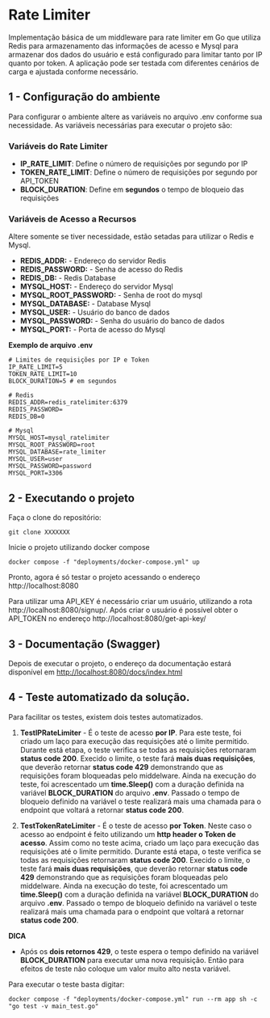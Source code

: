 # Rate Limiter
Implementação básica de um middleware para rate limiter em Go que utiliza Redis para armazenamento das informações de acesso e Mysql para armazenar dos dados do usuário e está configurado para limitar tanto por IP quanto por token. A aplicação pode ser testada com diferentes cenários de carga e ajustada conforme necessário.

## 1 - Configuração do ambiente
Para configurar o ambiente altere as variáveis no arquivo .env conforme sua necessidade. As variáveis necessárias para executar o projeto são:

### Variáveis do Rate Limiter ###
 - **IP_RATE_LIMIT**: Define o número de requisições por segundo por IP
 - **TOKEN_RATE_LIMIT**: Define o número de requisições por segundo por API_TOKEN
 - **BLOCK_DURATION**: Define em **segundos** o tempo de bloqueio das requisições 

### Variáveis de Acesso a Recursos ###

Altere somente se tiver necessidade, estão setadas para utilizar o Redis e Mysql.

- **REDIS_ADDR:** - Endereço do servidor Redis
- **REDIS_PASSWORD:** - Senha de acesso do Redis
- **REDIS_DB:** - Redis Database
- **MYSQL_HOST:** - Endereço do servidor Mysql
- **MYSQL_ROOT_PASSWORD:** - Senha de root do mysql
- **MYSQL_DATABASE:** - Database Mysql
- **MYSQL_USER:** - Usuário do banco de dados
- **MYSQL_PASSWORD:** - Senha do usuário do banco de dados
- **MYSQL_PORT:** - Porta de acesso do Mysql

**Exemplo de arquivo .env**

```
# Limites de requisições por IP e Token
IP_RATE_LIMIT=5
TOKEN_RATE_LIMIT=10
BLOCK_DURATION=5 # em segundos

# Redis
REDIS_ADDR=redis_ratelimiter:6379
REDIS_PASSWORD=
REDIS_DB=0

# Mysql
MYSQL_HOST=mysql_ratelimiter
MYSQL_ROOT_PASSWORD=root
MYSQL_DATABASE=rate_limiter
MYSQL_USER=user
MYSQL_PASSWORD=password
MYSQL_PORT=3306
```

## 2 - Executando o projeto 

Faça o clone do repositório: 

```
git clone XXXXXXX
```

Inicie o projeto utilizando docker compose

```
docker compose -f "deployments/docker-compose.yml" up
```

Pronto, agora é só testar o projeto acessando o endereço http://localhost:8080 

Para utilizar uma API_KEY é necessário criar um usuário, utilizando a rota http://localhost:8080/signup/. Após criar o usuário é possível obter o API_TOKEN no endereço http://localhost:8080/get-api-key/

## 3 - Documentação (Swagger)

Depois de executar o projeto, o endereço da documentação estará disponível em [http://localhost:8080/docs/index.html](http://localhost:8080/docs/index.html)

## 4 - Teste automatizado da solução. 

Para facilitar os testes, existem dois testes automatizados. 

1) **TestIPRateLimiter** - É o teste de acesso **por IP**. Para este teste, foi criado um laço para execução das requisições até o limite permitido. Durante está etapa, o teste verifica se todas as requisições retornaram **status code 200**. Execido o limite, o teste fará **mais duas requisições**, que deverão retornar **status code 429** demonstrando que as requisições foram bloqueadas pelo middelware. Ainda na execução do teste, foi acrescentado um **time.Sleep()** com a duração definida na variável **BLOCK_DURATION** do arquivo **.env**. Passado o tempo de bloqueio definido na variável o teste realizará mais uma chamada para o endpoint que voltará a retornar **status code 200**. 

2) **TestTokenRateLimiter** - É o teste de acesso **por Token**. Neste caso o acesso ao endpoint é feito utilizando um **http header o Token de acesso**. Assim como no teste acima, criado um laço para execução das requisições até o limite permitido. Durante está etapa, o teste verifica se todas as requisições retornaram **status code 200**. Execido o limite, o teste fará **mais duas requisições**, que deverão retornar **status code 429** demonstrando que as requisições foram bloqueadas pelo middelware. Ainda na execução do teste, foi acrescentado um **time.Sleep()** com a duração definida na variável **BLOCK_DURATION** do arquivo **.env**. Passado o tempo de bloqueio definido na variável o teste realizará mais uma chamada para o endpoint que voltará a retornar **status code 200**. 

**DICA** 
- Após os **dois retornos 429**, o teste espera o tempo definido na variável **BLOCK_DURATION** para executar uma nova requisição. Então para efeitos de teste não coloque um valor muito alto nesta variável. 

Para executar o teste basta digitar:
```
docker compose -f "deployments/docker-compose.yml" run --rm app sh -c "go test -v main_test.go"
```